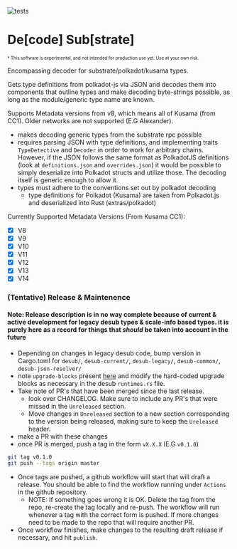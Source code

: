 ![tests](https://github.com/insipx/desub/workflows/Rust/badge.svg)
# De[code] Sub[strate]

<sub><sup>† This software is experimental, and not intended for production use yet. Use at your own risk.

Encompassing decoder for substrate/polkadot/kusama types.

Gets type definitions from polkadot-js via JSON and decodes them into components
that outline types and make decoding byte-strings possible, as long as the
module/generic type name are known.

Supports Metadata versions from v8, which means all of Kusama (from CC1). Older networks are not supported (E.G Alexander).
   - makes decoding generic types from the substrate rpc possible
   - requires parsing JSON with type definitions, and implementing traits
      `TypeDetective` and `Decoder` in order to work for arbitrary chains.
      However, if the JSON follows the same format as PolkadotJS definitions
      (look at `definitions.json` and `overrides.json`) it would be possible to
      simply deserialize into Polkadot structs and utilize those. The decoding
      itself is generic enough to allow it.
   - types must adhere to the conventions set out by polkadot decoding
      - type definitions for Polkadot (Kusama) are taken from Polkadot.js and deserialized into Rust (extras/polkadot)

Currently Supported Metadata Versions (From Kusama CC1):
- [x] V8
- [x] V9
- [x] V10
- [x] V11
- [x] V12
- [x] V13
- [x] V14

### (Tentative) Release & Maintenence
#### Note: Release description is in no way complete because of current & active development for legacy desub types & scale-info based types. it is purely here as a record for things that _should_ be taken into account in the future

- Depending on changes in legacy desub code, bump version in Cargo.toml for `desub/`, `desub-current/`, `desub-legacy/`, `desub-common/`, `desub-json-resolver/`
- note `upgrade-blocks` present [here](https://github.com/polkadot-js/api/tree/master/packages/types-known/src/upgrades) and modify the hard-coded upgrade blocks as necessary in the desub `runtimes.rs` file.
- Take note of PR's that have been merged since the last release.
	- look over CHANGELOG. Make sure to include any PR's that were missed in the `Unreleased` section.
	- Move changes in `Unreleased` section to a new section corresponding to the version being released, making sure to keep the `Ureleased` header.
- make a PR with these changes
- once PR is merged, push a tag in the form `vX.X.X` (E.G `v0.1.0`)
```bash
git tag v0.1.0
git push --tags origin master
```
- Once tags are pushed, a github workflow will start that will draft a release. You should be able to find the workflow
running under `Actions` in the github repository.
	- NOTE: If something goes wrong it is OK. Delete the tag from the repo, re-create the tag locally and re-push. The workflow will run whenever a tag with the correct form is pushed. If more changes need to be made to the repo that will require another PR.
- Once workflow finishes, make changes to the resulting draft release if necessary, and hit `publish`.

